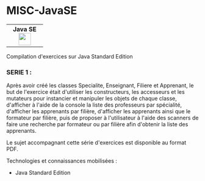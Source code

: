 # MISC-JavaSE
<table>
    <tbody>
        <tr valign="top">
            <td width="80px" align="center">
            <span><strong>Java SE</strong></span><br>
            <img height="32px" src="https://cdn.jsdelivr.net/gh/devicons/devicon/icons/java/java-original.svg">
            </td>
        </tr>
    </tbody>
</table>

Compilation d'exercices sur Java Standard Edition

<h3>SERIE 1 :</h3>

Après avoir créé les classes Specialite, Enseignant, Filiere et Apprenant, le but de l'exercice était d'utiliser les constructeurs, les accesseurs et les mutateurs pour instancier et manipuler les objets de chaque classe, d'afficher à l'aide de la console la liste des professeurs par spécialité, d'afficher les apprenants par filière, d'afficher les apprenants ainsi que le formateur par filière, puis de proposer à l'utilisateur à l'aide des scanners de faire une recherche par formateur ou par filière afin d'obtenir la liste des apprenants.

Le sujet accompagnant cette série d'exercices est disponible au format PDF. 

Technologies et connaissances mobilisées :
- Java Standard Edition
